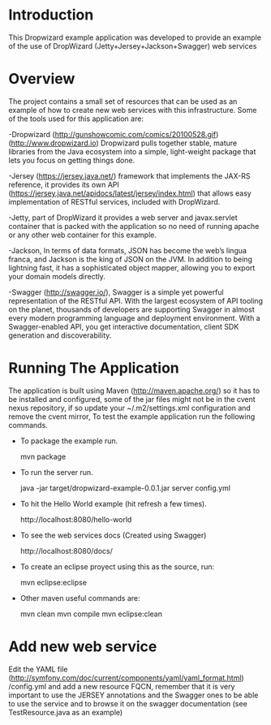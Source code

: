 # Introduction

This Dropwizard example application was developed to provide an example of the use of DropWizard (Jetty+Jersey+Jackson+Swagger) web services

# Overview

The project contains a small set of resources that can be used as an example of how to create new web services with this infrastructure. Some of the tools used for this application are:

-Dropwizard (http://gunshowcomic.com/comics/20100528.gif) (http://www.dropwizard.io) Dropwizard pulls together stable, mature libraries from the Java ecosystem into a simple, light-weight package that lets you focus on getting things done.

-Jersey (https://jersey.java.net/) framework that implements the JAX-RS reference, it provides its own API (https://jersey.java.net/apidocs/latest/jersey/index.html) that allows easy implementation of RESTful services, included with DropWizard.

-Jetty, part of DropWizard it provides a web server and javax.servlet container that is packed with the application so no need of running apache or any other web container for this example.

-Jackson, In terms of data formats, JSON has become the web’s lingua franca, and Jackson is the king of JSON on the JVM. In addition to being lightning fast, it has a sophisticated object mapper, allowing you to export your domain models directly.

-Swagger (http://swagger.io/), Swagger is a simple yet powerful representation of the RESTful API. With the largest ecosystem of API tooling on the planet, thousands of developers are supporting Swagger in almost every modern programming language and deployment environment. With a Swagger-enabled API, you get interactive documentation, client SDK generation and discoverability.

# Running The Application

The application is built using Maven (http://maven.apache.org/) so it has to be installed and configured, some of the jar files might not be in the cvent nexus repository, if so update your ~/.m2/settings.xml configuration and remove the cvent mirror, To test the example application run the following commands.

* To package the example run.

	mvn package

* To run the server run.

	java -jar target/dropwizard-example-0.0.1.jar server config.yml

* To hit the Hello World example (hit refresh a few times).

	http://localhost:8080/hello-world
	
* To see the web services docs (Created using Swagger)

	http://localhost:8080/docs/

* To create an eclipse proyect using this as the source, run:

	mvn eclipse:eclipse
	
* Other maven useful commands are:
 
	mvn clean
	mvn compile
	mvn eclipse:clean
	
	

# Add new web service

Edit the YAML file (http://symfony.com/doc/current/components/yaml/yaml_format.html) /config.yml and add a new resource FQCN, remember that it is very important to use the JERSEY annotations and the Swagger ones to be able to use the service and to browse it on the swagger documentation (see TestResource.java as an example) 

